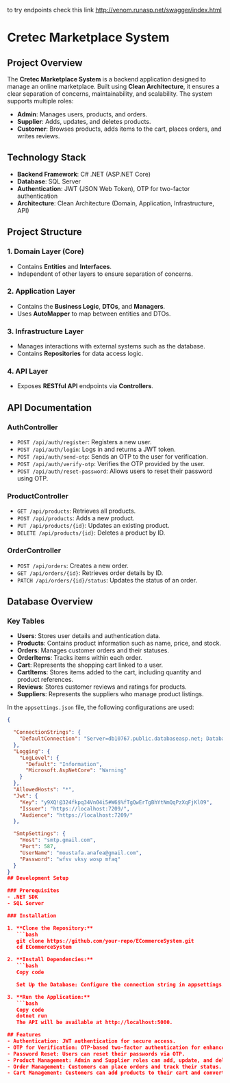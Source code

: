 to try endpoints check this link 
http://venom.runasp.net/swagger/index.html

# Cretec Marketplace System

## Project Overview

The **Cretec Marketplace System** is a backend application designed to manage an online marketplace. Built using **Clean Architecture**, it ensures a clear separation of concerns, maintainability, and scalability. The system supports multiple roles:

- **Admin**: Manages users, products, and orders.  
- **Supplier**: Adds, updates, and deletes products.  
- **Customer**: Browses products, adds items to the cart, places orders, and writes reviews.  

## Technology Stack
- **Backend Framework**: C# .NET (ASP.NET Core)  
- **Database**: SQL Server  
- **Authentication**: JWT (JSON Web Token), OTP for two-factor authentication  
- **Architecture**: Clean Architecture (Domain, Application, Infrastructure, API)  

## Project Structure

### 1. Domain Layer (Core)
- Contains **Entities** and **Interfaces**.  
- Independent of other layers to ensure separation of concerns.  

### 2. Application Layer
- Contains the **Business Logic**, **DTOs**, and **Managers**.  
- Uses **AutoMapper** to map between entities and DTOs.  

### 3. Infrastructure Layer
- Manages interactions with external systems such as the database.  
- Contains **Repositories** for data access logic.  

### 4. API Layer
- Exposes **RESTful API** endpoints via **Controllers**.  

## API Documentation

### AuthController
- `POST /api/auth/register`: Registers a new user.  
- `POST /api/auth/login`: Logs in and returns a JWT token.  
- `POST /api/auth/send-otp`: Sends an OTP to the user for verification.  
- `POST /api/auth/verify-otp`: Verifies the OTP provided by the user.  
- `POST /api/auth/reset-password`: Allows users to reset their password using OTP.  

### ProductController
- `GET /api/products`: Retrieves all products.  
- `POST /api/products`: Adds a new product.  
- `PUT /api/products/{id}`: Updates an existing product.  
- `DELETE /api/products/{id}`: Deletes a product by ID.  

### OrderController
- `POST /api/orders`: Creates a new order.  
- `GET /api/orders/{id}`: Retrieves order details by ID.  
- `PATCH /api/orders/{id}/status`: Updates the status of an order.  

## Database Overview

### Key Tables
- **Users**: Stores user details and authentication data.  
- **Products**: Contains product information such as name, price, and stock.  
- **Orders**: Manages customer orders and their statuses.  
- **OrderItems**: Tracks items within each order.  
- **Cart**: Represents the shopping cart linked to a user.  
- **CartItems**: Stores items added to the cart, including quantity and product references.  
- **Reviews**: Stores customer reviews and ratings for products.  
- **Suppliers**: Represents the suppliers who manage product listings.  


In the `appsettings.json` file, the following configurations are used:
 
```json
{

  "ConnectionStrings": {
    "DefaultConnection": "Server=db10767.public.databaseasp.net; Database=db10767; User Id=db10767; Password=dG-3?5EpR+t2; Encrypt=False;"
  },
  "Logging": {
    "LogLevel": {
      "Default": "Information",
      "Microsoft.AspNetCore": "Warning"
    }
  },
  "AllowedHosts": "*",
  "Jwt": {
    "Key": "y9XQ!@324fkpq34Vn04i5#W6$%fTgQwErTgBhYtNmQqPzXqFjKl09",
    "Issuer": "https://localhost:7209/",
    "Audience": "https://localhost:7209/"
  },

  "SmtpSettings": {
    "Host": "smtp.gmail.com",
    "Port": 587,
    "UserName": "moustafa.anafea@gmail.com",
    "Password": "wfsv vksy wosp mfaq"
  }
}
## Development Setup

### Prerequisites
- .NET SDK  
- SQL Server  

### Installation

1. **Clone the Repository:**
   ```bash
   git clone https://github.com/your-repo/ECommerceSystem.git
   cd ECommerceSystem

2. **Install Dependencies:**
   ```bash
   Copy code

   Set Up the Database: Configure the connection string in appsettings.json to connect to your SQL Server database.

3. **Run the Application:**
   ```bash
   Copy code
   dotnet run
   The API will be available at http://localhost:5000.

## Features
- Authentication: JWT authentication for secure access.
- OTP for Verification: OTP-based two-factor authentication for enhanced security.
- Password Reset: Users can reset their passwords via OTP.
- Product Management: Admin and Supplier roles can add, update, and delete products.
- Order Management: Customers can place orders and track their status.
- Cart Management: Customers can add products to their cart and convert it into an order.




   
